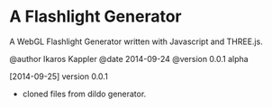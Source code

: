 
A Flashlight Generator
======================

A WebGL Flashlight Generator written with Javascript and THREE.js.


@author  Ikaros Kappler
@date    2014-09-24
@version 0.0.1 alpha



[2014-09-25] version 0.0.1
  - cloned files from dildo generator.
